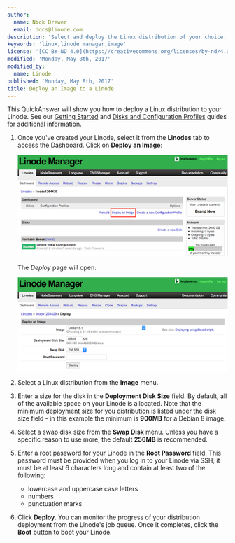 ```yaml
---
author:
  name: Nick Brewer
  email: docs@linode.com
description: 'Select and deploy the Linux distribution of your choice.'
keywords: 'linux,linode manager,image'
license: '[CC BY-ND 4.0](https://creativecommons.org/licenses/by-nd/4.0)'
modified: 'Monday, May 8th, 2017'
modified_by:
  name: Linode
published: 'Monday, May 8th, 2017'
title: Deploy an Image to a Linode
---
```


This QuickAnswer will show you how to deploy a Linux distribution to your Linode. See our [Getting Started](/docs/getting-started) and [Disks and Configuration Profiles](/docs/platform/disk-images/disk-images-and-configuration-profiles) guides for additional information.

1.  Once you've created your Linode, select it from the **Linodes** tab to access the Dashboard. Click on **Deploy an Image**:

    [![Linux Dashboard](/docs/assets/linode-manager-dashboard-newacct_small.png)](/docs/assets/linode-manager-dashboard-newacct.png)

    The *Deploy* page will open:

    [![Deploy a Linux Image](/docs/assets/linode-manager-deploy-an-image_small.png)](/docs/assets/linode-manager-deploy-an-image.png)

2.  Select a Linux distribution from the **Image** menu.

3.  Enter a size for the disk in the **Deployment Disk Size** field. By default, all of the available space on your Linode is allocated. Note that the minimum deployment size for you distribution is listed under the disk size field - in this example the minimum is **900MB** for a Debian 8 image.

4.  Select a swap disk size from the **Swap Disk** menu. Unless you have a specific reason to use more, the default **256MB** is recommended.

5. Enter a root password for your Linode in the **Root Password** field. This password must be provided when you log in to your Linode via SSH; it must be at least 6 characters long and contain at least two of the following:

    -   lowercase and uppercase case letters
    -   numbers
    -   punctuation marks

6.  Click **Deploy**. You can monitor the progress of your distribution deployment from the Linode's job queue. Once it completes, click the **Boot** button to boot your Linode.

